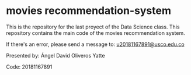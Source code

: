 # movies recommendation-system 

This is the repository for the last proyect of the Data Science class. This repository contains the main code of the movies recommendation system.

If there's an error, please send a message to: u20181167891@usco.edu.co

Presented by: Ángel David Oliveros Yatte

Code: 20181167891
